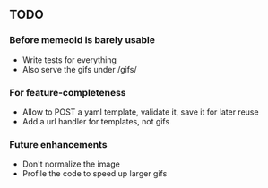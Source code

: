 ## TODO
### Before memeoid is barely usable

* Write tests for everything
* Also serve the gifs under /gifs/


### For feature-completeness

* Allow to POST a yaml template, validate it, save it for later reuse
* Add a url handler for templates, not gifs

### Future enhancements

* Don't normalize the image
* Profile the code to speed up larger gifs